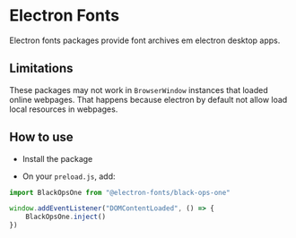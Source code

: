 # Electron Fonts

Electron fonts packages provide font archives em electron desktop apps.

## Limitations

These packages may not work in `BrowserWindow` instances that loaded online webpages. That happens because electron by default not allow load local resources in webpages.

## How to use

* Install the package

* On your `preload.js`, add:

```ts
import BlackOpsOne from "@electron-fonts/black-ops-one"

window.addEventListener("DOMContentLoaded", () => {
    BlackOpsOne.inject()
})
```
